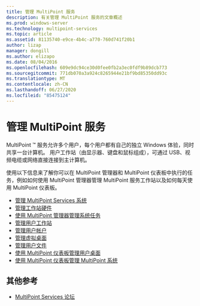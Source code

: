 ```yaml
---
title: 管理 MultiPoint 服务
description: 有关管理 MultiPoint 服务的文章概述
ms.prod: windows-server
ms.technology: multipoint-services
ms.topic: article
ms.assetid: 81135740-e9ce-4b4c-a770-760d741f20b1
author: lizap
manager: dongill
ms.author: elizapo
ms.date: 08/04/2016
ms.openlocfilehash: 609e9dc94ce30d0fee0fb2a3ec0fdf9b89dcb773
ms.sourcegitcommit: 771db070a3a924c8265944e21bf9bd85350dd93c
ms.translationtype: MT
ms.contentlocale: zh-CN
ms.lasthandoff: 06/27/2020
ms.locfileid: "85475124"
---
```

# <a name="managing-multipoint-services"></a>管理 MultiPoint 服务
MultiPoint &trade; 服务允许多个用户，每个用户都有自己的独立 Windows 体验，同时共享一台计算机。 用户工作站（由显示器、键盘和鼠标组成），可通过 USB、视频电缆或网络直接连接到主计算机。

使用以下信息来了解你可以在 MultiPoint 管理器和 MultiPoint 仪表板中执行的任务，例如如何使用 MultiPoint 管理器管理 MultiPoint 服务工作站以及如何每天使用 MultiPoint 仪表板。


-   [管理 MultiPoint Services 系统](Managing-Your-MultiPoint-Services-System.md)
-   [管理工作站硬件](Manage-Station-Hardware.md)
-   [使用 MultiPoint 管理器管理系统任务](Manage-System-Tasks-Using-MultiPoint-Manager.md)
-   [管理用户工作站](Manage-User-Stations.md)
-   [管理用户帐户](Manage-User-Accounts.md)
-   [管理虚拟桌面](Manage-Virtual-Desktops.md)
-   [管理用户文件](Manage-User-Files.md)
-   [使用 MultiPoint 仪表板管理用户桌面](Manage-User-Desktops-Using-MultiPoint-Dashboard.md)
-   [使用 MultiPoint 仪表板管理 MultiPoint 系统](Manage-MultiPoint-Systems-Using-MultiPoint-Dashboard.md)

## <a name="additional-references"></a>其他参考

-   [MultiPoint Services 论坛](https://social.technet.microsoft.com/Forums/windowsserver/home?forum=windowsmultipointserver&filter=alltypes&sort=lastpostdesc)